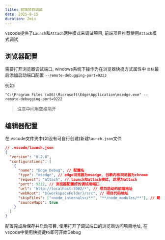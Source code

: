 ```yaml
---
title: 前端项目调试
date: 2025-8-15
duration: 2min
---
```


vscode提供了`Launch`和`Attach`两种模式来调试项目, 前端项目推荐使用`Attach`模式调试

## 浏览器配置

需要打开浏览器调试端口, windows系统下操作为在浏览器快捷方式属性中 `目标`最后添加启动端口配置
`--remote-debugging-port=9223`

例如:

`"C:\Program Files (x86)\Microsoft\Edge\Application\msedge.exe" --remote-debugging-port=9222`

> 注意中间用空格隔开

## 编辑器配置

在.vscode文件夹中(如没有可自行创建)新建`launch.json`文件

```json
// .vscode/launch.json
{
  "version": "0.2.0",
  "configurations": [
    {
      "name": "Edge Debug", // 配置名
      "type": "msedge", // edge浏览器为msedge, 谷歌内核浏览器为chrome
      "request": "attach", // launch和attach模式, 这里为attach
      "port": 9222, // 浏览器配置好的调试用端口
      "url": "http://localhost:3002/*", // 项目启动的前端地址
      "webRoot": "${workspaceFolder}/src", // 项目代码地址
      "skipFiles": ["<node_internals>/**", "**/node_modules/**"], // 略过不调试的文件
      "sourceMaps": true
    }
  ]
}
```

配置完成后保存并启动项目, 使用打开了调试端口的浏览器访问项目地址, 在vscode中使用快捷键`F5`即可开始Debug
